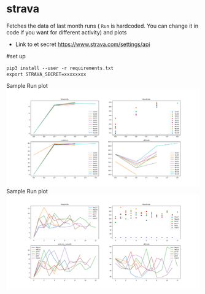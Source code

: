 # strava

Fetches the data of last month runs ( `Run` is hardcoded. You can change it in code if you want for different activity) and plots

* Link to et secret https://www.strava.com/settings/api

#set up
```
pip3 install --user -r requirements.txt 
export STRAVA_SECRET=xxxxxxxx
```

Sample Run plot
![Sample Run Plot](https://raw.githubusercontent.com/ac427/strava/main/example.png)
Sample Run plot
![Sample Ride Plot](https://raw.githubusercontent.com/ac427/strava/main/example_ride.png)
